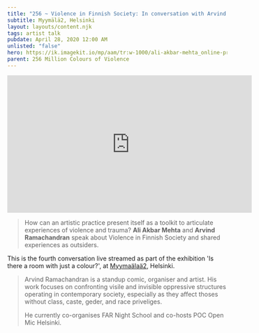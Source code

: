 ```yaml
---
title: "256 ~ Violence in Finnish Society: In conversation with Arvind Ramachandran"
subtitle: Myymälä2, Helsinki
layout: layouts/content.njk
tags: artist talk
pubdate: April 28, 2020 12:00 AM
unlisted: "false"
hero: https://ik.imagekit.io/mp/aam/tr:w-1000/ali-akbar-mehta_online-program-03_myymala2_2020.jpg
parent: 256 Million Colours of Violence
---
```

<iframe width="560" height="315" src="https://www.youtube.com/embed/G2tqATySUSU" frameborder="0" allow="accelerometer; autoplay; encrypted-media; gyroscope; picture-in-picture" allowfullscreen></iframe>

> How can an artistic practice present itself as a toolkit to articulate experiences of violence and trauma? **Ali Akbar Mehta** and **Arvind Ramachandran** speak about Violence in Finnish Society and shared experiences as outsiders.

This is the fourth conversation live streamed as part of the exhibition 'Is there a room with just a colour?', at [Myymaälaä2](https://www.myymala2.com/), Helsinki.

> Arvind Ramachandran is a standup comic, organiser and artist. His work focuses on confronting visile and invisible oppressive structures operating in contemporary society, especially as they affect thoses without class, caste, geder, and race priveliges.
>
> He currently co-organises FAR Night School and co-hosts POC Open Mic Helsinki.
